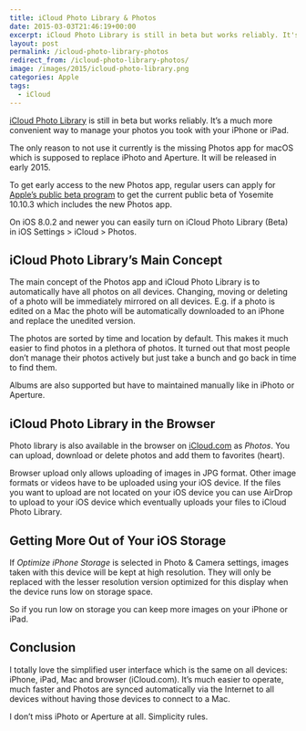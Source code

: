 ```yaml
---
title: iCloud Photo Library & Photos
date: 2015-03-03T21:46:19+00:00
excerpt: iCloud Photo Library is still in beta but works reliably. It's a much more convenient way to manage your photos you took with your iPhone or iPad.
layout: post
permalink: /icloud-photo-library-photos
redirect_from: /icloud-photo-library-photos/
image: /images/2015/icloud-photo-library.png
categories: Apple
tags:
  - iCloud
---
```

[iCloud Photo Library](https://www.apple.com/icloud/photos/) is still in beta but works reliably. It’s a much more convenient way to manage your photos you took with your iPhone or iPad.

The only reason to not use it currently is the missing Photos app for macOS which is supposed to replace iPhoto and Aperture. It will be released in early 2015.

To get early access to the new Photos app, regular users can apply for [Apple’s public beta program](https://beta.apple.com/sp/betaprogram/welcome) to get the current public beta of Yosemite 10.10.3 which includes the new Photos app.

On iOS 8.0.2 and newer you can easily turn on iCloud Photo Library (Beta) in iOS Settings > iCloud > Photos.

## iCloud Photo Library’s Main Concept

The main concept of the Photos app and iCloud Photo Library is to automatically have all photos on all devices. Changing, moving or deleting of a photo will be immediately mirrored on all devices. E.g. if a photo is edited on a Mac the photo will be automatically downloaded to an iPhone and replace the unedited version.

The photos are sorted by time and location by default. This makes it much easier to find photos in a plethora of photos. It turned out that most people don’t manage their photos actively but just take a bunch and go back in time to find them.

Albums are also supported but have to maintained manually like in iPhoto or Aperture.

## iCloud Photo Library in the Browser

Photo library is also available in the browser on [iCloud.com](https://www.icloud.com/) as _Photos_. You can upload, download or delete photos and add them to favorites (heart).

Browser upload only allows uploading of images in JPG format. Other image formats or videos have to be uploaded using your iOS device. If the files you want to upload are not located on your iOS device you can use AirDrop to upload to your iOS device which eventually uploads your files to iCloud Photo Library.

## Getting More Out of Your iOS Storage

If _Optimize iPhone Storage_ is selected in Photo & Camera settings, images taken with this device will be kept at high resolution. They will only be replaced with the lesser resolution version optimized for this display when the device runs low on storage space.

So if you run low on storage you can keep more images on your iPhone or iPad.

## Conclusion

I totally love the simplified user interface which is the same on all devices: iPhone, iPad, Mac and browser (iCloud.com). It’s much easier to operate, much faster and Photos are synced automatically via the Internet to all devices without having those devices to connect to a Mac.

I don’t miss iPhoto or Aperture at all. Simplicity rules.